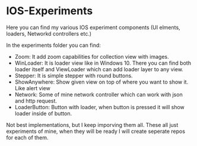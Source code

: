 # IOS-Experiments
Here you can find my various IOS experiment components (UI elments, loaders, Networkd controllers etc.)

In the experiments folder you can find:
- Zoom: It add zoom capabilities for collection view with images.
- WinLoader: It is loader view like in Windows 10. There you can find both loader itself and ViewLoader which can add loader layer to any view.
- Stepper: It is simple stepper with round buttons.
- ShowAnywhere: Show given view on top of where you want to show it. Like alert view
- Network: Some of mine network controller which can work with json and http request.
- LoaderButton: Button with loader, when button is pressed it will show loader inside of button.

Not best implementations, but I keep imporving them all. These all just experiments of mine, when they will be ready I will create seperate repos for each of them.
